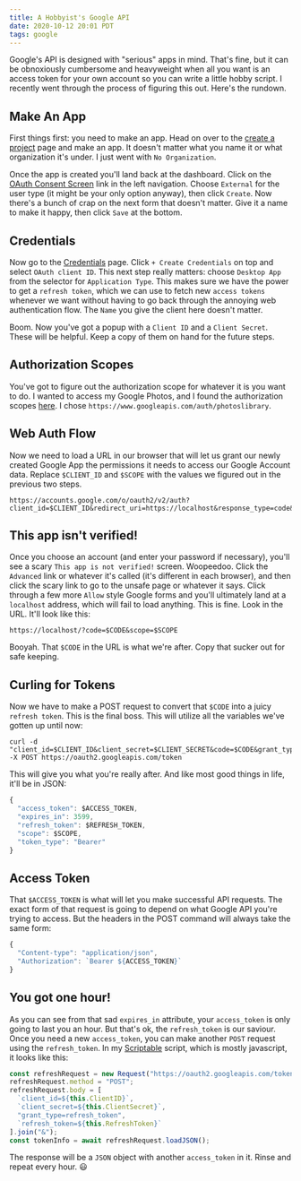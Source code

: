 ```yaml
---
title: A Hobbyist's Google API
date: 2020-10-12 20:01 PDT
tags: google
---
```


Google's API is designed with "serious" apps in mind.  That's fine, but it can be obnoxiously cumbersome and heavyweight when all you want is an access token for your own account so you can write a little hobby script.  I recently went through the process of figuring this out.  Here's the rundown.

## Make An App

First things first:  you need to make an app.  Head on over to the [create a project](https://console.developers.google.com/projectcreate) page and make an app.  It doesn't matter what you name it or what organization it's under.  I just went with `No Organization`.

Once the app is created you'll land back at the dashboard.  Click on the [OAuth Consent Screen](https://console.developers.google.com/apis/credentials/consent) link in the left navigation.  Choose `External`  for the user type (it might be your only option anyway), then click `Create`.  Now there's a bunch of crap on the next form that doesn't matter.  Give it a name to make it happy, then click `Save` at the bottom.

## Credentials

Now go to the [Credentials](https://console.developers.google.com/apis/credentials) page.  Click `+ Create Credentials` on top and select `OAuth client ID`.  This next step really matters:  choose `Desktop App` from the selector for `Application Type`.  This makes sure we have the power to get a `refresh token`, which we can use to fetch new `access tokens` whenever we want without having to go back through the annoying web authentication flow.  The `Name` you give the client here doesn't matter.

Boom.  Now you've got a popup with a `Client ID` and a `Client Secret`.  These will be helpful.  Keep a copy of them on hand for the future steps.

## Authorization Scopes

You've got to figure out the authorization scope for whatever it is you want to do.  I wanted to access my Google Photos, and I found the authorization scopes [here](https://developers.google.com/photos/library/guides/authorization).  I chose `https://www.googleapis.com/auth/photoslibrary`.

## Web Auth Flow

Now we need to load a URL in our browser that will let us grant our newly created Google App the permissions it needs to access our Google Account data.  Replace `$CLIENT_ID` and `$SCOPE` with the values we figured out in the previous two steps.

```shell
https://accounts.google.com/o/oauth2/v2/auth?client_id=$CLIENT_ID&redirect_uri=https://localhost&response_type=code&scope=$SCOPE
```

## This app isn't verified!

Once you choose an account (and enter your password if necessary), you'll see a scary `This app is not verified!` screen.  Woopeedoo.  Click the `Advanced` link or whatever it's called (it's different in each browser), and then click the scary link to go to the unsafe page or whatever it says.  Click through a few more `Allow` style Google forms and you'll ultimately land at a `localhost` address, which will fail to load anything.  This is fine.  Look in the URL.  It'll look like this:

```shell
https://localhost/?code=$CODE&scope=$SCOPE
```

Booyah.  That `$CODE` in the URL is what we're after.  Copy that sucker out for safe keeping.

## Curling for Tokens

Now we have to make a POST request to convert that `$CODE` into a juicy `refresh token`.  This is the final boss.  This will utilize all the variables we've gotten up until now:

```shell
curl -d "client_id=$CLIENT_ID&client_secret=$CLIENT_SECRET&code=$CODE&grant_type=authorization_code&redirect_uri=https://localhost" -X POST https://oauth2.googleapis.com/token
```

This will give you what you're really after.  And like most good things in life, it'll be in JSON:

```javascript
{
  "access_token": $ACCESS_TOKEN,
  "expires_in": 3599,
  "refresh_token": $REFRESH_TOKEN,
  "scope": $SCOPE,
  "token_type": "Bearer"
}
```

## Access Token

That `$ACCESS_TOKEN` is what will let you make successful API requests.  The exact form of that request is going to depend on what Google API you're trying to access.  But the headers in the POST command will always take the same form:

```javascript
{
  "Content-type": "application/json",
  "Authorization": `Bearer ${ACCESS_TOKEN}`
}
```

## You got one hour!

As you can see from that sad `expires_in` attribute, your `access_token` is only going to last you an hour.  But that's ok, the `refresh_token` is our saviour.  Once you need a new `access_token`, you can make another `POST` request using the `refresh_token`.  In my [Scriptable](https://scriptable.app) script, which is mostly javascript, it looks like this:

```javascript
const refreshRequest = new Request("https://oauth2.googleapis.com/token");
refreshRequest.method = "POST";
refreshRequest.body = [
  `client_id=${this.ClientID}`,
  `client_secret=${this.ClientSecret}`,
  "grant_type=refresh_token",
  `refresh_token=${this.RefreshToken}`
].join("&");
const tokenInfo = await refreshRequest.loadJSON();
```

The response will be a `JSON` object with another `access_token` in it.  Rinse and repeat every hour.  😃
